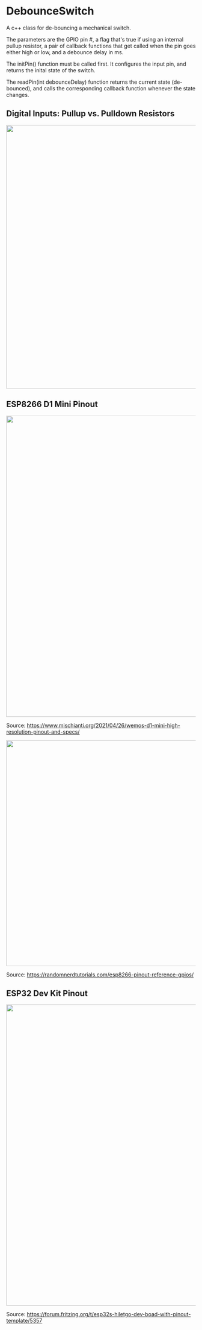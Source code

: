 <h1> DebounceSwitch </h1>

A c++ class for de-bouncing a mechanical switch.

The parameters are the GPIO pin #, a flag that's true if using an internal pullup 
resistor, a pair of callback functions that get called when the pin goes either high 
or low, and a debounce delay in ms. 

The initPin() function must be called first. It configures the input pin, and returns the inital state of 
the switch.

The readPin(int debounceDelay) function returns the current state (de-bounced), and calls 
the corresponding callback function whenever the state changes.


<h2> Digital Inputs: Pullup vs. Pulldown Resistors </h2>

<img src = "https://user-images.githubusercontent.com/83251604/124932184-da160580-dfd0-11eb-92bd-8c26bc254a17.png" width = "700"/>


<h2>ESP8266 D1 Mini Pinout</h2>

<img src = "https://user-images.githubusercontent.com/83251604/124826307-af7d6b80-df42-11eb-8ce8-97c496b6cfc2.png" width = "800"/>

Source: https://www.mischianti.org/2021/04/26/wemos-d1-mini-high-resolution-pinout-and-specs/

<img src = "https://user-images.githubusercontent.com/83251604/124815934-e13c0580-df35-11eb-96e1-772857aab4bb.png" width = "600"/>

Source: https://randomnerdtutorials.com/esp8266-pinout-reference-gpios/

<h2>ESP32 Dev Kit Pinout</h2>

<img src = "https://user-images.githubusercontent.com/83251604/124827544-27986100-df44-11eb-92ff-94bd9abdaff3.png" width = "800"/>

Source: https://forum.fritzing.org/t/esp32s-hiletgo-dev-boad-with-pinout-template/5357

